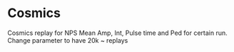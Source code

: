 # Cosmics

Cosmics replay for NPS
Mean Amp, Int, Pulse time and Ped for certain run.
Change parameter to have 20k ~ replays

